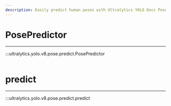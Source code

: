 ```yaml
---
description: Easily predict human poses with Ultralytics YOLO Docs PosePredictor. Learn how to use the powerful prediction capabilities today.
---
```


# PosePredictor
---
:::ultralytics.yolo.v8.pose.predict.PosePredictor
<br><br>

# predict
---
:::ultralytics.yolo.v8.pose.predict.predict
<br><br>